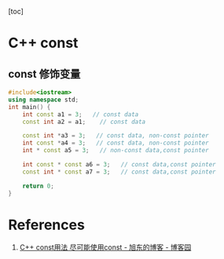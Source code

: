 [toc]


# C++ const

## const 修饰变量

```cpp
#include<iostream>
using namespace std;
int main() {
    int const a1 = 3;   // const data
    const int a2 = a1;    // const data

    const int *a3 = 3;   // const data, non-const pointer
    int const *a4 = 3;   // const data, non-const pointer
    int * const a5 = 3;   // non-const data,const pointer

    int const * const a6 = 3;   // const data,const pointer
    const int * const a7 = 3;   // const data,const pointer

    return 0;
}
```

# References
1. [C++ const用法 尽可能使用const - 旭东的博客 - 博客园](https://www.cnblogs.com/xudong-bupt/p/3509567.html)
